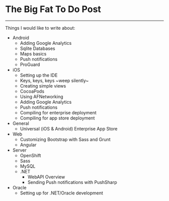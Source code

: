 # The Big Fat To Do Post

---

Things I would like to write about:

* Android
	* Adding Google Analytics
	* Sqlite Databases
	* Maps basics
	* Push notifications
	* ProGuard
* iOS
	* Setting up the IDE
	* Keys, keys, keys ~weep silently~
	* Creating simple views
	* CocoaPods
	* Using AFNetworking
	* Adding Google Analytics
	* Push notifications
	* Compiling for enterprise deployment
	* Compiling for app store deployment
* General
	* Universal (iOS & Android) Enterprise App Store
* Web
	* Customizing Bootstrap with Sass and Grunt
	* Angular
* Server
	* OpenShift
	* Sass
	* MySQL
	* .NET
		* WebAPI Overview
		* Sending Push notifications with PushSharp
* Oracle
	* Setting up for .NET/Oracle development